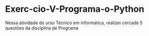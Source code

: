 # Exerc-cio-V-Programa-o-Python
Nessa atividade do urso Técnico em informática, realizei cercade 5 questões da disciplina de Programa
